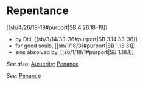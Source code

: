 # Repentance

[[sb/4/26/18-19#purport|SB 4.26.18-19]]

* by Diti, [[sb/3/14/33-36#purport|SB 3.14.33-36]]
* for good souls, [[sb/1/18/31#purport|SB 1.18.31]]
* sins absolved by, [[sb/1/18/1#purport|SB 1.18.1]]

*See also:* [Austerity](entries/austerities.md); [Penance](entries/penance.md)

*See:* [Penance](entries/penance.md)
